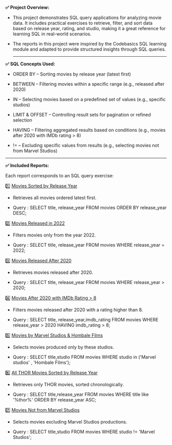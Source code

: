 **✅ Project Overview:**
 
-  This project demonstrates SQL query applications for analyzing movie data. It includes practical exercises to retrieve, filter, and sort data based on release year, rating, and studio, making it a great reference for learning SQL in real-world scenarios.
  
-  The reports in this project were inspired by the Codebasics SQL learning module and adapted to provide structured insights through SQL queries.

   ****

 
**✅ SQL Concepts Used:**

-   ORDER BY – Sorting movies by release year (latest first)

-   BETWEEN – Filtering movies within a specific range (e.g., released after 2020)

-   IN – Selecting movies based on a predefined set of values (e.g., specific studios)

-   LIMIT & OFFSET – Controlling result sets for pagination or refined selection

-   HAVING – Filtering aggregated results based on conditions (e.g., movies after 2020 with IMDb rating > 8)

-   != – Excluding specific values from results (e.g., selecting movies not from Marvel Studios)

   ****
  
 
**✅ Included Reports:**  
   
  Each report corresponds to an SQL query exercise:
 
1️⃣ [Movies Sorted by Release Year](https://github.com/DataSagar/-Movie-Data-Analysis-with-SQL-Queries/blob/main/report_1.1.pdf)

-    Retrieves all movies ordered latest first.

-    Query : SELECT 
title, release_year
FROM movies
ORDER BY release_year DESC;



2️⃣ [Movies Released in 2022](https://github.com/DataSagar/-Movie-Data-Analysis-with-SQL-Queries/blob/main/report_2.1.pdf)

-    Filters movies only from the year 2022.

-    Query : SELECT 
title, release_year
FROM movies
WHERE release_year = 2022;



3️⃣ [Movies Released After 2020](https://github.com/DataSagar/-Movie-Data-Analysis-with-SQL-Queries/blob/main/report_3.1.pdf)

-    Retrieves movies released after 2020.

-    Query : SELECT 
title, release_year
FROM movies
WHERE release_year > 2020;



4️⃣ [Movies After 2020 with IMDb Rating > 8](https://github.com/DataSagar/-Movie-Data-Analysis-with-SQL-Queries/blob/main/report_4.1.pdf)

-    Filters movies released after 2020 with a rating higher than 8.

-    Query : SELECT 
title, release_year,imdb_rating
FROM movies
WHERE release_year > 2020
HAVING imdb_rating > 8;



5️⃣ [Movies by Marvel Studios & Hombale Films](https://github.com/DataSagar/-Movie-Data-Analysis-with-SQL-Queries/blob/main/report_5.1.pdf)

-    Selects movies produced only by these studios.

-    Query : SELECT 
title,studio
FROM movies
WHERE studio in ('Marvel studios' , 'Hombale Films');


6️⃣ [All THOR Movies Sorted by Release Year](https://github.com/DataSagar/-Movie-Data-Analysis-with-SQL-Queries/blob/main/report_6.1.pdf)

-    Retrieves only THOR movies, sorted chronologically.

-    Query : SELECT 
title,release_year
FROM movies
WHERE title like '%thor%'
ORDER BY release_year ASC;


7️⃣ [Movies Not from Marvel Studios](https://github.com/DataSagar/-Movie-Data-Analysis-with-SQL-Queries/blob/main/report_7.1.pdf)

-    Selects movies excluding Marvel Studios productions.

-    Query : SELECT 
title,studio
FROM movies
WHERE studio != 'Marvel Studios';


